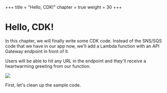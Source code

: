 +++
title = "Hello, CDK!"
chapter = true
weight = 30
+++

# Hello, CDK!

In this chapter, we will finally write some CDK code. Instead of the SNS/SQS
code that we have in our app now, we'll add a Lambda function with an API
Gateway endpoint in front of it.

Users will be able to hit any URL in the endpoint and they'll receive a
heartwarming greeting from our function.

![](/images/hello-arch.png)

First, let's clean up the sample code.
